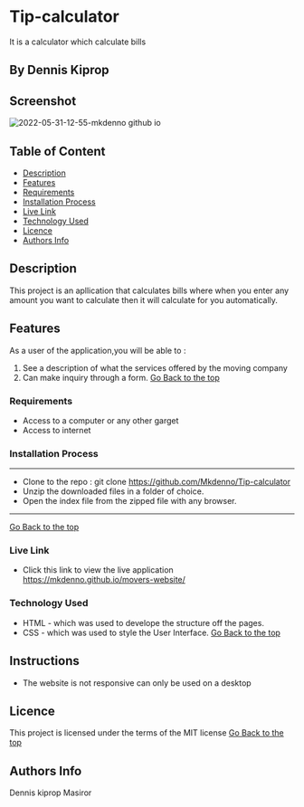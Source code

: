 # Tip-calculator
It is a calculator which calculate bills
 ## By Dennis Kiprop
## Screenshot
![2022-05-31-12-55-mkdenno github io](https://user-images.githubusercontent.com/104482846/171147613-b24e6423-70f0-465d-80f2-d40c04c4a636.png)
 ## Table of Content
 - [Description](#description)
 - [Features](#features)
 - [Requirements](#requirements)
 - [Installation Process](#installation-Process)
 - [Live Link](#Live-Link)
 - [Technology  Used](#technology-Used)
 - [Licence](#licence)
 - [Authors Info](#Authors-Info)
 ## Description
 This project is an apllication that calculates bills where when you enter any amount you want to calculate then it will calculate for you automatically.
## Features
As a user of the application,you will be able to :
1. See a description of what the services offered by the moving company
2. Can make inquiry through a form.
[Go Back to the top](#Tip-calculator)
 ###  Requirements
 * Access to  a computer or any other garget
 * Access to internet
 ### Installation Process
 ****
* Clone to the repo : git clone https://github.com/Mkdenno/Tip-calculator
* Unzip the downloaded files in a folder of choice.
* Open the index file from the zipped file with any browser.
 ****
 [Go Back to the top](#Tip-calculator)
### Live Link
- Click this link to view the live application https://mkdenno.github.io/movers-website/
### Technology  Used
* HTML - which was used to develope the structure off the pages.
* CSS - which was used to style the User Interface.
[Go Back to the top](#Tip-calculator)
## Instructions
* The website is not responsive can only be used on a desktop
## Licence
This project is licensed under the terms of the MIT license
[Go Back to the top](#Tip-calculator)
## Authors Info
Dennis kiprop Masiror

